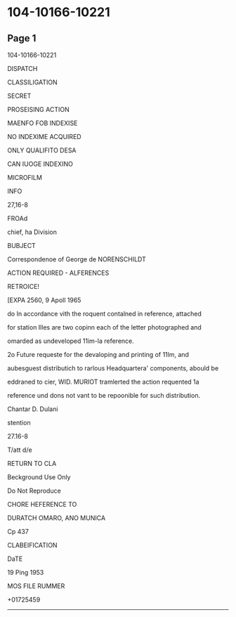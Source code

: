 # 104-10166-10221

## Page 1

104-10166-10221

DISPATCH

CLASSILIGATION

SECRET

PROSEISING ACTION

MAENFO FOB INDEXISE

NO INDEXIME ACQUIRED

ONLY QUALIFITO DESA

CAN IUOGE INDEXINO

MICROFILM

INFO

27,16-8

FROAd

chief, ha Division

BUBJECT

Correspondenoe of George de NORENSCHILDT

ACTION REQUIRED - ALFERENCES

RETROICE!

[EXPA 2560, 9 Apoll 1965

do In accordance vith the roquent contalned in reference, attached

for station Illes are two copinn each of the letter photographed and

omarded as undeveloped 11im-la reference.

2o Future requeste for the devaloping and printing of 11lm, and

aubesguest distributich to rarlous Headquartera' components, abould be

eddraned to cier, WID. MURIOT tramlerted the action requented 1a

reference und dons not vant to be repoonible for such distribution.

Chantar D. Dulani

stention

27.16-8

T/att d/e

RETURN TO CLA

Beckground Use Only

Do Not Reproduce

CHORE HEFERENCE TO

DURATCH OMARO, ANO MUNICA

Cp 437

CLABEIFICATION

DaTE

19 Ping 1953

MOS FILE RUMMER

+01725459

---

